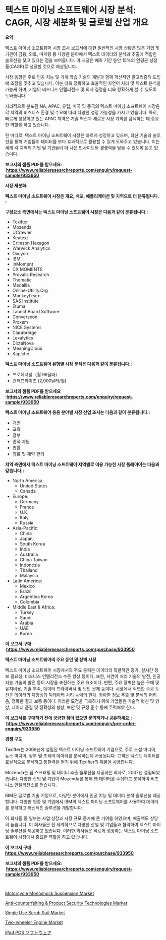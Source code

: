 <p><h1>텍스트 마이닝 소프트웨어 시장 분석: CAGR, 시장 세분화 및 글로벌 산업 개요</h1></p><p><strong>요약</strong></p>
<p><p>텍스트 마이닝 소프트웨어 시장 조사 보고서에 대한 일반적인 시장 상황은 많은 기업 및 기관이 금융, 의료, 마케팅 등 다양한 분야에서 텍스트 데이터의 분석과 추출에 적합한 솔루션을 찾고 있다는 점을 보여줍니다. 이 시장은 예측 기간 동안 15%의 연평균 성장률(CAGR)로 성장할 것으로 예상됩니다.</p><p>시장 동향은 주로 인공 지능 및 기계 학습 기술의 개발과 함께 혁신적인 알고리즘의 도입에 초점을 맞추고 있습니다. 이는 더욱 정확하고 효율적인 자연어 처리 및 텍스트 분석을 가능케 하며, 기업이 비즈니스 인텔리전스 및 의사 결정을 더욱 정확하게 할 수 있도록 도와줍니다.</p><p>지리적으로 분포된 NA, APAC, 유럽, 미국 및 중국의 텍스트 마이닝 소프트웨어 시장은 각 지역의 비즈니스 환경 및 수요에 따라 다양한 성장 가능성을 가지고 있습니다. 특히, 빠르게 성장하고 있는 APAC 지역은 기술 혁신과 새로운 시장 기회를 탐색하는 데 중요한 역할을 하고 있습니다.</p><p>한 마디로, 텍스트 마이닝 소프트웨어 시장은 빠르게 성장하고 있으며, 최신 기술과 솔루션을 통해 기업들이 데이터를 보다 효과적으로 활용할 수 있게 도와주고 있습니다. 이는 세계 각 지역의 기업 및 기관들이 더 나은 인사이트와 경쟁력을 얻을 수 있도록 돕고 있습니다.</p></p>
<p><strong>보고서의 샘플 PDF를 받으세요: &nbsp;<a href="https://www.reliableresearchreports.com/enquiry/request-sample/933950">https://www.reliableresearchreports.com/enquiry/request-sample/933950</a></strong></p>
<p><strong>시장 세분화:</strong></p>
<p><strong> 텍스트 마이닝 소프트웨어 시장은 개요, 배포, 애플리케이션 및 지역으로 더 분류됩니다. :</strong></p>
<p><strong>구성요소 측면에서는 텍스트 마이닝 소프트웨어 시장은 다음과 같이 분류됩니다.:</strong></p>
<p><ul><li>Texifter</li><li>Mozenda</li><li>UCrawler</li><li>Keatext</li><li>Crimson Hexagon</li><li>Warwick Analytics</li><li>Oxcyon</li><li>IBM</li><li>InMoment</li><li>CX MOMENTS</li><li>Provalis Research</li><li>Thematic</li><li>Medallia</li><li>Online-Utility.Org</li><li>MonkeyLearn</li><li>SAS Institute</li><li>Etuma</li><li>LaunchBoard Software</li><li>Converseon</li><li>Proxem</li><li>NICE Systems</li><li>Clarabridge</li><li>Lexalytics</li><li>DictaNova</li><li>MeaningCloud</li><li>Kapiche</li></ul></p>
<p><strong> 텍스트 마이닝 소프트웨어 유형별 시장 분석은 다음과 같이 분류됩니다.:</strong></p>
<p><ul><li>프로페셔널（월 99달러）</li><li>엔터프라이즈 (2,000달러/월)</li></ul></p>
<p><strong>보고서의 샘플 PDF를 받으세요 :<a href="https://www.reliableresearchreports.com/enquiry/request-sample/933950">https://www.reliableresearchreports.com/enquiry/request-sample/933950</a></strong></p>
<p><strong> 텍스트 마이닝 소프트웨어 응용 분야별 시장 산업 조사는 다음과 같이 분류됩니다.:</strong></p>
<p><ul><li>개인</li><li>교육</li><li>정부</li><li>인적 자원</li><li>법률</li><li>의료 및 제약 관리</li></ul></p>
<p><strong>지역 측면에서 텍스트 마이닝 소프트웨어 지역별로 이용 가능한 시장 플레이어는 다음과 같습니다.:</strong></p>
<p><ul>
    <li>
        North America:
        <ul>
            <li>United States</li>
            <li>Canada</li>
        </ul>
    </li>
    <li>
        Europe:
        <ul>
            <li>Germany</li>
            <li>France</li>
            <li>U.K.</li>
            <li>Italy</li>
            <li>Russia</li>
        </ul>
    </li>
    <li>
        Asia-Pacific:
        <ul>
            <li>China</li>
            <li>Japan</li>
            <li>South Korea</li>
            <li>India</li>
            <li>Australia</li>
            <li>China Taiwan</li>
            <li>Indonesia</li>
            <li>Thailand</li>
            <li>Malaysia</li>
        </ul>
    </li>
    <li>
        Latin America:
        <ul>
            <li>Mexico</li>
            <li>Brazil</li>
            <li>Argentina Korea</li>
            <li>Colombia</li>
        </ul>
    </li>
    <li>
        Middle East & Africa:
        <ul>
            <li>Turkey</li>
            <li>Saudi</li>
            <li>Arabia</li>
            <li>UAE</li>
            <li>Korea</li>
        </ul>
    </li>
    </ul></p>
<p><strong>이 보고서 구매: &nbsp;<a href="https://www.reliableresearchreports.com/purchase/933950">https://www.reliableresearchreports.com/purchase/933950</a></strong></p>
<p><strong>텍스트 마이닝 소프트웨어의 주요 동인 및 장벽 시장</strong></p>
<p><p>텍스트 마이닝 소프트웨어 시장에서의 주요 동력은 데이터의 폭발적인 증가, 실시간 정보 필요성, 비즈니스 인텔리전스 수준 향상 등이다. 또한, 자연어 처리 기술의 발전, 인공 지능 기술의 발전 등이 시장을 촉진하는 주요 요소이다. 반면, 주요 장벽은 높은 구매 및 유지비용, 기술 부족, 데이터 프라이버시 및 보안 문제 등이다. 시장에서 직면한 주요 도전은 데이터의 다양성과 빅데이터 처리 능력의 한계, 정확한 정보 추출 및 분석의 어려움, 정확한 결과 보증 등이다. 이러한 도전을 극복하기 위해 기업들은 기술적 혁신 및 향상, 데이터 품질 및 정확성의 향상, 보안 및 규정 준수 등에 주력해야 한다.</p></p>
<p><strong>이 보고서를 구매하기 전에 궁금한 점이 있으면 문의하거나 공유하세요.: &nbsp;<a href="https://www.reliableresearchreports.com/enquiry/pre-order-enquiry/933950">https://www.reliableresearchreports.com/enquiry/pre-order-enquiry/933950</a></strong></p>
<p><strong>경쟁 구도</strong></p>
<p><p>Texifter는 2009년에 설립된 텍스트 마이닝 소프트웨어 기업으로, 주로 소셜 미디어, 뉴스 미디어, 정부 및 조직의 데이터를 분석하는데 사용됩니다. 고객은 텍스트 데이터를 효율적으로 분석하고 통찰력을 얻기 위해 Texifter의 제품을 사용합니다. </p><p>Mozenda는 웹 스크래핑 및 데이터 추출 솔루션을 제공하는 회사로, 2007년 설립되었습니다. 다양한 산업 및 기업이 Mozenda를 통해 웹 데이터를 수집하고 분석하여 비즈니스 인텔리전스를 얻습니다.</p><p>IBM은 글로벌 기술 기업으로, 다양한 분야에서 인공 지능 및 데이터 분석 솔루션을 제공합니다. 다양한 업종 및 기업에서 IBM의 텍스트 마이닝 소프트웨어를 사용하여 데이터를 분석하고 혁신적인 솔루션을 개발합니다.</p><p>이 회사들 중 일부는 사업 성장과 시장 규모 증가에 큰 기여를 하였으며, 매출액도 상당히 높습니다. 이 회사들은 전 세계적으로 다양한 산업 및 기업들과 협력하여 텍스트 마이닝 솔루션을 제공하고 있습니다. 이러한 회사들은 빠르게 성장하는 텍스트 마이닝 소프트웨어 시장에서 중요한 역할을 하고 있습니다.</p></p>
<p><strong>이 보고서 구매: &nbsp; <a href="https://www.reliableresearchreports.com/purchase/933950">https://www.reliableresearchreports.com/purchase/933950</a></strong></p>
<p><strong>보고서의 샘플 PDF를 받으세요: &nbsp;<a href="https://www.reliableresearchreports.com/enquiry/request-sample/933950">https://www.reliableresearchreports.com/enquiry/request-sample/933950</a></strong><strong></strong></p>
<p>&nbsp;</p>
<p><p><a href="https://view.publitas.com/reportprime-1/motorcycle-monoshock-suspension-market-dynamics-2024-2031-also-about-its-market-trends-projections-and-opportunities/">Motorcycle Monoshock Suspension Market</a></p><p><a href="https://issuu.com/reportprime-2/docs/anti-counterfeiting-product-security-technologies-">Anti-counterfeiting & Product Security Technologies Market</a></p><p><a href="https://github.com/RoccoManning/Market-Research-Report-List-3/blob/main/single-use-scrub-suit-market.md">Single Use Scrub Suit Market</a></p><p><a href="https://github.com/gulaimolin/Market-Research-Report-List-3/blob/main/two-wheeler-engine-market.md">Two-wheeler Engine Market</a></p><p><a href="https://github.com/oqxogxyvqe90775/Market-Research-Report-List-1/blob/main/3598691184200.md">iPad POS ソフトウェア</a></p></p>